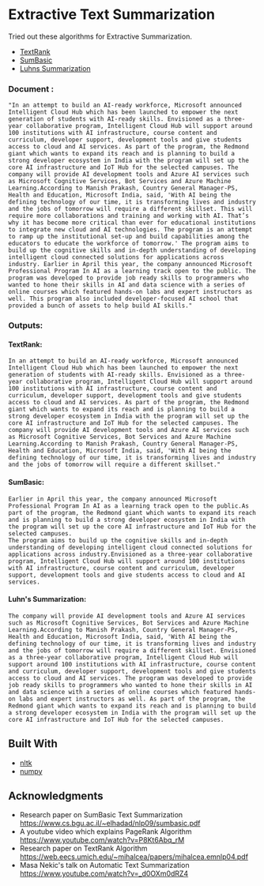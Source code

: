 # Extractive Text Summarization

 Tried out these algorithms for Extractive Summarization. <br />
* [TextRank](Text_Rank_.ipynb)  <br />
* [SumBasic](SumBasic.ipynb) <br />
* [Luhns Summarization](luhn_sum.py)  <br />




###  **Document :**

```"In an attempt to build an AI-ready workforce, Microsoft announced Intelligent Cloud Hub which has been launched to empower the next generation of students with AI-ready skills. Envisioned as a three-year collaborative program, Intelligent Cloud Hub will support around 100 institutions with AI infrastructure, course content and curriculum, developer support, development tools and give students access to cloud and AI services. As part of the program, the Redmond giant which wants to expand its reach and is planning to build a strong developer ecosystem in India with the program will set up the core AI infrastructure and IoT Hub for the selected campuses. The company will provide AI development tools and Azure AI services such as Microsoft Cognitive Services, Bot Services and Azure Machine Learning.According to Manish Prakash, Country General Manager-PS, Health and Education, Microsoft India, said, 'With AI being the defining technology of our time, it is transforming lives and industry and the jobs of tomorrow will require a different skillset. This will require more collaborations and training and working with AI. That’s why it has become more critical than ever for educational institutions to integrate new cloud and AI technologies. The program is an attempt to ramp up the institutional set-up and build capabilities among the educators to educate the workforce of tomorrow.' The program aims to build up the cognitive skills and in-depth understanding of developing intelligent cloud connected solutions for applications across industry. Earlier in April this year, the company announced Microsoft Professional Program In AI as a learning track open to the public. The program was developed to provide job ready skills to programmers who wanted to hone their skills in AI and data science with a series of online courses which featured hands-on labs and expert instructors as well. This program also included developer-focused AI school that provided a bunch of assets to help build AI skills."```

### Outputs:

#### TextRank:

```In an attempt to build an AI-ready workforce, Microsoft announced Intelligent Cloud Hub which has been launched to empower the next generation of students with AI-ready skills. Envisioned as a three-year collaborative program, Intelligent Cloud Hub will support around 100 institutions with AI infrastructure, course content and curriculum, developer support, development tools and give students access to cloud and AI services. As part of the program, the Redmond giant which wants to expand its reach and is planning to build a strong developer ecosystem in India with the program will set up the core AI infrastructure and IoT Hub for the selected campuses. The company will provide AI development tools and Azure AI services such as Microsoft Cognitive Services, Bot Services and Azure Machine Learning.According to Manish Prakash, Country General Manager-PS, Health and Education, Microsoft India, said, 'With AI being the defining technology of our time, it is transforming lives and industry and the jobs of tomorrow will require a different skillset."```

#### SumBasic:

```
Earlier in April this year, the company announced Microsoft Professional Program In AI as a learning track open to the public.As part of the program, the Redmond giant which wants to expand its reach and is planning to build a strong developer ecosystem in India with the program will set up the core AI infrastructure and IoT Hub for the selected campuses.
The program aims to build up the cognitive skills and in-depth understanding of developing intelligent cloud connected solutions for applications across industry.Envisioned as a three-year collaborative program, Intelligent Cloud Hub will support around 100 institutions with AI infrastructure, course content and curriculum, developer support, development tools and give students access to cloud and AI services.
```

#### Luhn's Summarization:

```The company will provide AI development tools and Azure AI services such as Microsoft Cognitive Services, Bot Services and Azure Machine Learning.According to Manish Prakash, Country General Manager-PS, Health and Education, Microsoft India, said, 'With AI being the defining technology of our time, it is transforming lives and industry and the jobs of tomorrow will require a different skillset. Envisioned as a three-year collaborative program, Intelligent Cloud Hub will support around 100 institutions with AI infrastructure, course content and curriculum, developer support, development tools and give students access to cloud and AI services. The program was developed to provide job ready skills to programmers who wanted to hone their skills in AI and data science with a series of online courses which featured hands-on labs and expert instructors as well. As part of the program, the Redmond giant which wants to expand its reach and is planning to build a strong developer ecosystem in India with the program will set up the core AI infrastructure and IoT Hub for the selected campuses.``` 


## Built With

* [nltk](https://www.nltk.org/)
* [numpy](https://numpy.org/)


## Acknowledgments

* Research paper on SumBasic Text Summarization https://www.cs.bgu.ac.il/~elhadad/nlp09/sumbasic.pdf 
* A youtube video which explains PageRank Algorithm https://www.youtube.com/watch?v=P8Kt6Abq_rM
* Research paper on TextRank Algorithm https://web.eecs.umich.edu/~mihalcea/papers/mihalcea.emnlp04.pdf
* Masa Nekic's talk on Automatic Text Summarization https://www.youtube.com/watch?v=_d0OXm0dRZ4
